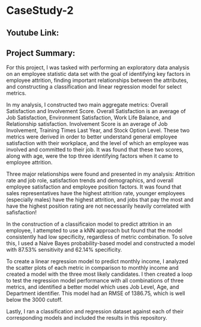 # CaseStudy-2

## Youtube Link:

## Project Summary:

For this project, I was tasked with performing an exploratory data analysis on an employee statistic data set with the goal of identifying key factors in employee
attrition, finding important relationships between the attributes, and constructing a classification and linear regression model for select metrics.

In my analysis, I constructed two main aggregate metrics: Overall Satisfaction and Involvement Score. Overall Satisfaction is an average of Job Satisfaction,
Environment Satisfaction, Work Life Balance, and Relationship satisfaction. Involvement Score is an average of Job Involvement, Training Times Last Year, and Stock
Option Level. These two metrics were derived in order to better understand general employee satisfaction with their workplace, and the level of which an employee 
was involved and committed to their job. It was found that these two scores, along with age, were the top three identifying factors when it came to employee
attrition.


Three major relationships were found and presented in my analysis: Attrition rate and job role, satisfaction trends and demographics, and overall employee
satisfaction and employee position factors. It was found that sales representatives have the highest attrition rate, younger employees (especially males) have the
highest attrition, and jobs that pay the most and have the highest position rating are not necessarily heavily correlated with safisfaction!


In the construction of a classificaion model to predict attrition in an employee, I attempted to use a kNN approach but found that the model consistently had low 
specificity, regardless of metric combination. To solve this, I used a Naive Bayes probability-based model and constructed a model with 87.53% sensitivity and 
62.14% specificity.


To create a linear regression model to predict monthly income, I analyzed the scatter plots of each metric in comparison to monthly income and created a model with 
the three most likely candidates. I then created a loop to test the regression model performance with all combinations of three metrics, and identified a better 
model which uses Job Level, Age, and Department identifier. This model had an RMSE of 1386.75, which is well below the 3000 cutoff.


Lastly, I ran a classification and regression dataset against each of their corresponding models and included the results in this repository.
